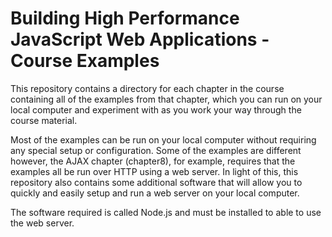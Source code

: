 # Building High Performance JavaScript Web Applications - Course Examples

This repository contains a directory for each chapter in the course containing all of the examples from that chapter, which you can run on your local computer and experiment with as you work your way through the course material.

Most of the examples can be run on your local computer without requiring any special setup or configuration. Some of the examples are different however, the AJAX chapter (chapter8), for example, requires that the examples all be run over HTTP using a web server. In light of this, this repository also contains some additional software that will allow you to quickly and easily setup and run a web server on your local computer.

The software required is called Node.js and must be installed to able to use the web server.

